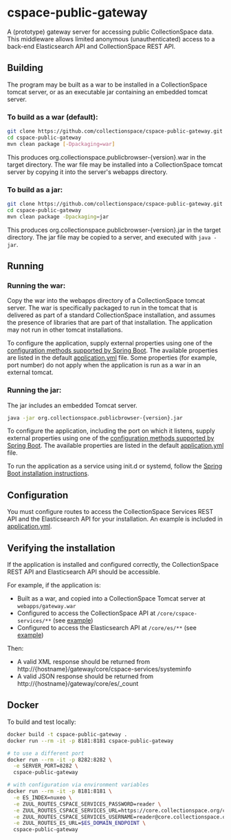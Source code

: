 # cspace-public-gateway

A (prototype) gateway server for accessing public CollectionSpace data. This middleware allows limited anonymous (unauthenticated) access to a back-end Elasticsearch API and CollectionSpace REST API.

## Building

The program may be built as a war to be installed in a CollectionSpace tomcat server, or as an executable jar containing an embedded tomcat server.

### To build as a war (default):

```bash
git clone https://github.com/collectionspace/cspace-public-gateway.git
cd cspace-public-gateway
mvn clean package [-Dpackaging=war]
```

This produces org.collectionspace.publicbrowser-{version}.war in the target directory. The war file may be installed into a CollectionSpace tomcat server by copying it into the server's webapps directory.

### To build as a jar:

```bash
git clone https://github.com/collectionspace/cspace-public-gateway.git
cd cspace-public-gateway
mvn clean package -Dpackaging=jar
```

This produces org.collectionspace.publicbrowser-{version}.jar in the target directory. The jar file may be copied to a server, and executed with `java -jar`.

## Running

### Running the war:

Copy the war into the webapps directory of a CollectionSpace tomcat server. The war is specifically packaged to run in the tomcat that is delivered as part of a standard CollectionSpace installation, and assumes the presence of libraries that are part of that installation. The application may not run in other tomcat installations.

To configure the application, supply external properties using one of the [configuration methods supported by Spring Boot](https://docs.spring.io/spring-boot/docs/current/reference/html/boot-features-external-config.html).
The available properties are listed in the default [application.yml](./src/main/resources/application.yml) file. Some properties (for example, port number) do not apply when the application is run as a war in an external tomcat.

### Running the jar:

The jar includes an embedded Tomcat server.

```bash
java -jar org.collectionspace.publicbrowser-{version}.jar
```

To configure the application, including the port on which it listens, supply external properties using one of the [configuration methods supported by Spring Boot](https://docs.spring.io/spring-boot/docs/current/reference/html/boot-features-external-config.html).
The available properties are listed in the default [application.yml](./src/main/resources/application.yml) file.

To run the application as a service using init.d or systemd, follow the [Spring Boot installation instructions](https://docs.spring.io/spring-boot/docs/current/reference/html/deployment-install.html).

## Configuration

You must configure routes to access the CollectionSpace Services REST API and the Elasticsearch API for your installation. An example is included in [application.yml](https://github.com/collectionspace/cspace-public-gateway/blob/0f1959d92a5bf98a0271b166d097d532cc3f2d71/src/main/resources/application.yml#L57-L72).

## Verifying the installation

If the application is installed and configured correctly, the CollectionSpace REST API and Elasticsearch API should be accessible.

For example, if the application is:

- Built as a war, and copied into a CollectionSpace Tomcat server at `webapps/gateway.war`
- Configured to access the CollectionSpace API at `/core/cspace-services/**` (see [example](https://github.com/collectionspace/cspace-public-gateway/blob/0f1959d92a5bf98a0271b166d097d532cc3f2d71/src/main/resources/application.yml#L58-L66))
- Configured to access the Elasticsearch API at `/core/es/**` (see [example](https://github.com/collectionspace/cspace-public-gateway/blob/0f1959d92a5bf98a0271b166d097d532cc3f2d71/src/main/resources/application.yml#L68-L72))

Then:

- A valid XML response should be returned from http://{hostname}/gateway/core/cspace-services/systeminfo
- A valid JSON response should be returned from http://{hostname}/gateway/core/es/_count

## Docker

To build and test locally:

```bash
docker build -t cspace-public-gateway .
docker run --rm -it -p 8181:8181 cspace-public-gateway

# to use a different port
docker run --rm -it -p 8282:8282 \
  -e SERVER_PORT=8282 \
  cspace-public-gateway

# with configuration via environment variables
docker run --rm -it -p 8181:8181 \
  -e ES_INDEX=nuxeo \
  -e ZUUL_ROUTES_CSPACE_SERVICES_PASSWORD=reader \
  -e ZUUL_ROUTES_CSPACE_SERVICES_URL=https://core.collectionspace.org/cspace-services \
  -e ZUUL_ROUTES_CSPACE_SERVICES_USERNAME=reader@core.collectionspace.org \
  -e ZUUL_ROUTES_ES_URL=$ES_DOMAIN_ENDPOINT \
  cspace-public-gateway
```
